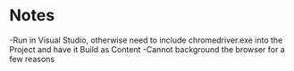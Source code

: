 ﻿# Notes
-Run in Visual Studio, otherwise need to include chromedriver.exe into the Project and have it Build as Content
-Cannot background the browser for a few reasons
